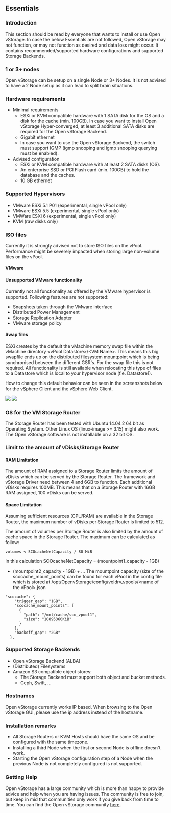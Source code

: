 ## Essentials
### Introduction

This section should be read by everyone that wants to install or use
Open vStorage. In case the below Essentials are not followed, Open
vStorage may not function, or may not function as desired and data loss
might occur. It contains recommended/supported hardware configurations
and supported Storage Backends.


### 1 or 3+ nodes
Open vStorage can be setup on a single Node or 3+ Nodes. It is not
advised to have a 2 Node setup as it can lead to split brain situations.

### Hardware requirements
-   Minimal requirements
    -   ESXi or KVM compatible hardware with 1 SATA disk for the OS and a disk for the cache (min. 100GB). In case you want to install Open vStorage Hyper-converged, at least 3 additional SATA disks are required for the Open vStorage Backend.
    -   Gigabit ethernet
    -   In case you want to use the Open vStorage Backend, the switch must support IGMP (igmp snooping and igmp snooping querying must be enabled).
-   Advised configuration
    -   ESXi or KVM compatible hardware with at least 2 SATA disks (OS).
    -   An enterprise SSD or PCI Flash card (min. 100GB) to hold the
        database and the caches.
    -   10 GB ethernet

### Supported Hypervisors
-   VMware ESXi 5.1 P01 (experimental, single vPool only)
-   VMware ESXi 5.5 (experimental, single vPool only)
-   VMWare ESXi 6 (experimental, single vPool only)
-   KVM (raw disks only)

### ISO files
Currently it is strongly advised not to store ISO files on the vPool.
Performance might be severely impacted when storing large non-volume
files on the vPool.

#### VMware
#### Unsupported VMware functionality
Currently not all functionality as offered by the VMware hypervisor is supported. Following features are not supported:

-   Snapshots taken through the VMware interface
-   Distributed Power Management
-   Storage Replication Adapter
-   VMware storage policy

#### Swap files
ESXi creates by the default the vMachine memory swap file within the
vMachine directory \<vPool Datastore\>/\<VM Name\>. This means this big
swapfile ends up on the distributed filesystem mountpoint which is being
synchronised between the different GSR's. For the swap file this is not
required. All functionality is still available when relocating this type
of files to a Datastore which is local to your hypervisor node (f.e.
Datastore1).

How to change this default behavior can be seen in the screenshots below
for the vSphere Client and the vSphere Web Client.

![](../Images/swapfile\_vsphere\_client.png)
![](../Images/swapfile\_vsphere\_web.png)


### OS for the VM Storage Router
The Storage Router has been tested with Ubuntu 14.04.2 64 bit as
Operating System. Other Linux OS (linux-image >= 3.15) might also work. The Open vStorage
software is not installable on a 32 bit OS.

### Limit to the amount of vDisks/Storage Router
#### RAM Limitation

The amount of RAM assigned to a Storage Router limits the amount of
vDisks which can be served by the Storage Router. The framework and
vStorage Driver need between 4 and 6GB to function. Each additional
vDisks requires 100MB. This means that on a Storage Router with 16GB RAM
assigned, 100 vDisks can be served.


#### Space Limitation
Assuming sufficient resources (CPU/RAM) are available in the Storage
Router, the maximum number of vDisks per Storage Router is limited to
512.

The amount of volumes per Storage Router is also limited by the amount
of cache space in the Storage Router. The maximum can be calculated as
follow:

```
volumes < SCOcacheNetCapacity / 80 MiB
```

In this calculation SCOcacheNetCapacity = (mountpoint1\_capacity - 1GB)
+ (mountpoint2\_capacity - 1GB) + ... The mountpoint capacity (size of
the scocache\_mount\_points) can be found for each vPool in the config
file which is stored at /opt/OpenvStorage/config/voldrv\_vpools/\<name
of the vPool\>.json

```
"scocache": {
    "trigger_gap": "1GB",
    "scocache_mount_points": [
      {
        "path": "/mnt/cache/sco_vpool1",
        "size": "10895360KiB"
      }
    ],
    "backoff_gap": "2GB"
  },
```


### Supported Storage Backends

-   Open vStorage Backend (ALBA)
-   (Distributed) Filesystems
-   Amazon S3 compatible object stores:
    -   The Storage Backend must support both object and bucket methods.
    -   Ceph, Swift, ...


### Hostnames
Open vStorage currently works IP based. When browsing to the Open vStorage GUI, please use the ip address instead of the hostname.


### Installation remarks

-   All Storage Routers or KVM Hosts should have the same OS and be
    configured with the same timezone.
-   Installing a third Node when the first or second Node is offline
    doesn't work.
-   Starting the Open vStorage configuration step of a Node when the
    previous Node is not completely configured is not supported.


### Getting Help

Open vStorage has a large community which is more than happy to provide
advice and help when you are having issues. The community is free to
join, but keep in mid that communities only work if you give back from
time to time. You can find the Open vStorage community
[here](https://groups.google.com/forum/#!forum/open-vstorage).


